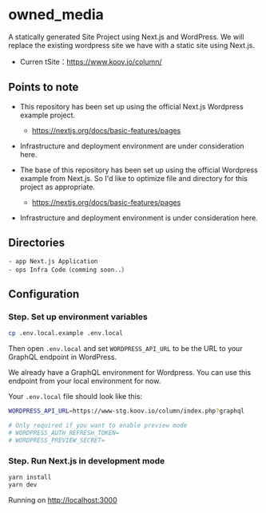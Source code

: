 # owned_media
A statically generated Site Project using Next.js and WordPress.
We will replace the existing wordpress site we have with a static site using Next.js.
- Curren tSite：https://www.koov.io/column/

## Points to note
- This repository has been set up using the official Next.js Wordpress example project.
    - https://nextjs.org/docs/basic-features/pages
- Infrastructure and deployment environment are under consideration here.

- The base of this repository has been set up using the official Wordpress example from Next.js. So I'd like to optimize file and directory for this project as appropriate.
    - https://nextjs.org/docs/basic-features/pages
- Infrastructure and deployment environment is under consideration here.

## Directories
```
- app Next.js Application
- ops Infra Code（comming soon..）
```

## Configuration
### Step. Set up environment variables

```bash
cp .env.local.example .env.local
```

Then open `.env.local` and set `WORDPRESS_API_URL` to be the URL to your GraphQL endpoint in WordPress. 

We already have a GraphQL environment for Wordpress. You can use this endpoint from your local environment for now.

Your `.env.local` file should look like this:

```bash
WORDPRESS_API_URL=https://www-stg.koov.io/column/index.php?graphql

# Only required if you want to enable preview mode
# WORDPRESS_AUTH_REFRESH_TOKEN=
# WORDPRESS_PREVIEW_SECRET=
```

### Step. Run Next.js in development mode
```bash
yarn install
yarn dev
```
Running on [http://localhost:3000](http://localhost:3000)